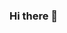### Hi there 👋

<!--
**chukstobi/chukstobi** is a ✨ _special_ ✨ repository because its `README.md` (this file) appears on your GitHub profile.

Here are some ideas to get you started:

- 🔭 I’m currently working on ... Mobile Application creation using Kivy
- 🌱 I’m currently learning ... Django fullstack web developement
- 👯 I’m looking to collaborate on ... Django fullstack web developement
- 🤔 I’m looking for help with ...Django fullstack web developement
- 💬 Ask me about ... anything about me
- 📫 How to reach me: ... chuksikey@gmail.com, @_Dtechnerd
- 😄 Pronouns: ...
- ⚡ Fun fact: ...love football, cartoons and animes
-->
